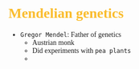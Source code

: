 <span style="font-family:'cascadia code'">

# <span style="color:#fabd2f">Mendelian genetics
- `Gregor Mendel`: Father of genetics
  - Austrian monk
  - Did experiments with `pea plants`
  - 